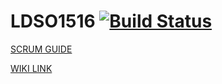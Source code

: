 # LDSO1516 [![Build Status](https://magnum.travis-ci.com/Famarante/LDSO1516.svg?token=BiSWy6p5zKXp6gRcB13p&branch=master)](https://magnum.travis-ci.com/Famarante/LDSO1516)


[SCRUM GUIDE](http://www.scrumguides.org/docs/scrumguide/v1/scrum-guide-us.pdf)

[WIKI LINK](https://github.com/Famarante/LDSO1516/wiki/Report_Grupo_LDSOT2G2)
